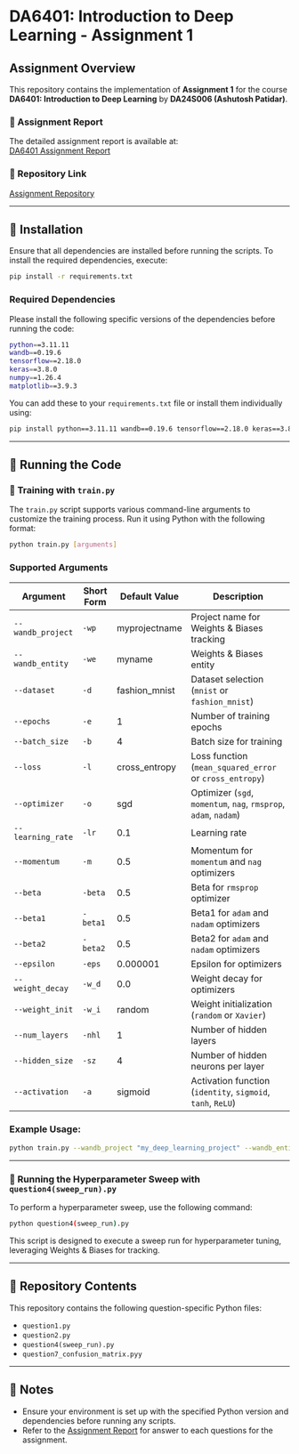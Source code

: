 # DA6401: Introduction to Deep Learning - Assignment 1

## Assignment Overview
This repository contains the implementation of **Assignment 1** for the course **DA6401: Introduction to Deep Learning** by **DA24S006 (Ashutosh Patidar)**.

### 📄 Assignment Report
The detailed assignment report is available at:  
[DA6401 Assignment Report](https://wandb.ai/da24s006-indian-institue-of-technology-madras-/Question_4/reports/DA6401-Assignment-report-by-DA24S006--VmlldzoxMTgyOTU5NQ)

### 📂 Repository Link  
[Assignment Repository](https://github.com/asu2304/DA6401-Introduction-to-Deep-Learning-Assignment_1)

---

## 🔧 Installation
Ensure that all dependencies are installed before running the scripts. To install the required dependencies, execute:  
```sh
pip install -r requirements.txt
```

### Required Dependencies
Please install the following specific versions of the dependencies before running the code:
```sh
python==3.11.11
wandb==0.19.6
tensorflow==2.18.0
keras==3.8.0
numpy==1.26.4
matplotlib==3.9.3
```
You can add these to your `requirements.txt` file or install them individually using:
```sh
pip install python==3.11.11 wandb==0.19.6 tensorflow==2.18.0 keras==3.8.0 numpy==1.26.4 matplotlib==3.9.3
```

---

## 🚀 Running the Code

### 🔹 Training with `train.py`
The `train.py` script supports various command-line arguments to customize the training process. Run it using Python with the following format:
```sh
python train.py [arguments]
```

### Supported Arguments
| Argument | Short Form | Default Value | Description |
|----------|-----------|--------------|-------------|
| `--wandb_project` | `-wp` | myprojectname | Project name for Weights & Biases tracking |
| `--wandb_entity` | `-we` | myname | Weights & Biases entity |
| `--dataset` | `-d` | fashion_mnist | Dataset selection (`mnist` or `fashion_mnist`) |
| `--epochs` | `-e` | 1 | Number of training epochs |
| `--batch_size` | `-b` | 4 | Batch size for training |
| `--loss` | `-l` | cross_entropy | Loss function (`mean_squared_error` or `cross_entropy`) |
| `--optimizer` | `-o` | sgd | Optimizer (`sgd`, `momentum`, `nag`, `rmsprop`, `adam`, `nadam`) |
| `--learning_rate` | `-lr` | 0.1 | Learning rate |
| `--momentum` | `-m` | 0.5 | Momentum for `momentum` and `nag` optimizers |
| `--beta` | `-beta` | 0.5 | Beta for `rmsprop` optimizer |
| `--beta1` | `-beta1` | 0.5 | Beta1 for `adam` and `nadam` optimizers |
| `--beta2` | `-beta2` | 0.5 | Beta2 for `adam` and `nadam` optimizers |
| `--epsilon` | `-eps` | 0.000001 | Epsilon for optimizers |
| `--weight_decay` | `-w_d` | 0.0 | Weight decay for optimizers |
| `--weight_init` | `-w_i` | random | Weight initialization (`random` or `Xavier`) |
| `--num_layers` | `-nhl` | 1 | Number of hidden layers |
| `--hidden_size` | `-sz` | 4 | Number of hidden neurons per layer |
| `--activation` | `-a` | sigmoid | Activation function (`identity`, `sigmoid`, `tanh`, `ReLU`) |

### Example Usage:
```sh
python train.py --wandb_project "my_deep_learning_project" --wandb_entity "da24s006-indian-institue-of-technology-madras-" --dataset mnist --epochs 5 --batch_size 32 --optimizer adam --learning_rate 0.01
```

---

### 🔹 Running the Hyperparameter Sweep with `question4(sweep_run).py`
To perform a hyperparameter sweep, use the following command:
```sh
python question4(sweep_run).py
```
This script is designed to execute a sweep run for hyperparameter tuning, leveraging Weights & Biases for tracking.

---

## 📁 Repository Contents
This repository contains the following question-specific Python files:
- `question1.py`  
- `question2.py`  
- `question4(sweep_run).py`  
- `question7_confusion_matrix.pyy`  

---

## 📌 Notes
- Ensure your environment is set up with the specified Python version and dependencies before running any scripts.
- Refer to the [Assignment Report](https://wandb.ai/da24s006-indian-institue-of-technology-madras-/Question_4/reports/DA6401-Assignment-report-by-DA24S006--VmlldzoxMTgyOTU5NQ) for answer to each questions for the assignment.
